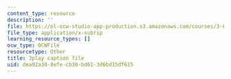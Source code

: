 ```yaml
---
content_type: resource
description: ''
file: https://ol-ocw-studio-app-production.s3.amazonaws.com/courses/3-091sc-introduction-to-solid-state-chemistry-fall-2010/dea92a308efecb30bd613d6bd15df615_540Sggsblbg.srt
file_type: application/x-subrip
learning_resource_types: []
ocw_type: OCWFile
resourcetype: Other
title: 3play caption file
uid: dea92a30-8efe-cb30-bd61-3d6bd15df615
---
```

